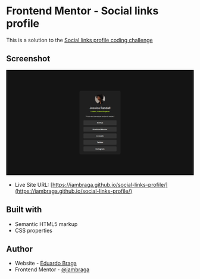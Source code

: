 # Frontend Mentor - Social links profile

This is a solution to the [Social links profile coding challenge](https://www.frontendmentor.io/challenges/social-links-profile-UG32l9m6dQ)

## Screenshot

![](./screenshot.jpg)

- Live Site URL: [https://iambraga.github.io/social-links-profile/](https://iambraga.github.io/social-links-profile/)

## Built with

- Semantic HTML5 markup
- CSS properties

## Author

- Website - [Eduardo Braga](https://github.com/iambraga)
- Frontend Mentor - [@iambraga](https://www.frontendmentor.io/profile/iambraga)
